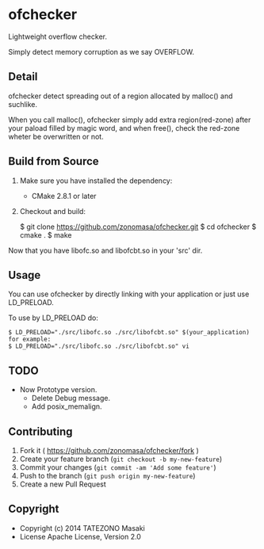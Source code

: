 ofchecker
=========

Lightweight overflow checker.

Simply detect memory corruption as we say OVERFLOW.


Detail
------

ofchecker detect spreading out of a region allocated by malloc() and suchlike.

When you call malloc(), ofchecker simply add extra region(red-zone) after your paload filled by magic word, and when free(), check the red-zone wheter be overwritten or not.


Build from Source
-----------------

1. Make sure you have installed the dependency:
    * CMake 2.8.1 or later

2. Checkout and build:

    $ git clone https://github.com/zonomasa/ofchecker.git
    $ cd ofchecker
    $ cmake .
    $ make

Now that you have libofc.so and libofcbt.so in your 'src' dir.


Usage
-----

You can use ofchecker by directly linking with your application or just use LD_PRELOAD.

To use by LD_PRELOAD do:

    $ LD_PRELOAD="./src/libofc.so ./src/libofcbt.so" $(your_application)
    for example:
    $ LD_PRELOAD="./src/libofc.so ./src/libofcbt.so" vi


TODO
----

 * Now Prototype version.
   * Delete Debug message.
   * Add posix_memalign.


Contributing
------------

1. Fork it ( https://github.com/zonomasa/ofchecker/fork )
2. Create your feature branch (`git checkout -b my-new-feature`)
3. Commit your changes (`git commit -am 'Add some feature'`)
4. Push to the branch (`git push origin my-new-feature`)
5. Create a new Pull Request


Copyright
---------

 * Copyright (c) 2014 TATEZONO Masaki
 * License   Apache License, Version 2.0
